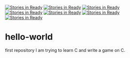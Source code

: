[![Stories in Ready](https://badge.waffle.io/caseybain/hello-world.png?label=ready&title=Ready)](https://waffle.io/caseybain/hello-world)
[![Stories in Ready](https://badge.waffle.io/caseybain/hello-world.png?label=ready&title=Ready)](https://waffle.io/caseybain/hello-world)
[![Stories in Ready](https://badge.waffle.io/caseybain/hello-world.png?label=ready&title=Ready)](https://waffle.io/caseybain/hello-world)
[![Stories in Ready](https://badge.waffle.io/christinapanto/hello-world.png?label=ready&title=Ready)](https://waffle.io/christinapanto/hello-world)
[![Stories in Ready](https://badge.waffle.io/christinapanto/hello-world.png?label=ready&title=Ready)](https://waffle.io/christinapanto/hello-world)
[![Stories in Ready](https://badge.waffle.io/christinapanto/hello-world.png?label=ready&title=Ready)](https://waffle.io/christinapanto/hello-world)
[![Stories in Ready](https://badge.waffle.io/christinapanto/hello-world.png?label=ready&title=Ready)](https://waffle.io/christinapanto/hello-world)
# hello-world
first repository
I am trying to learn C and write a game on C.
